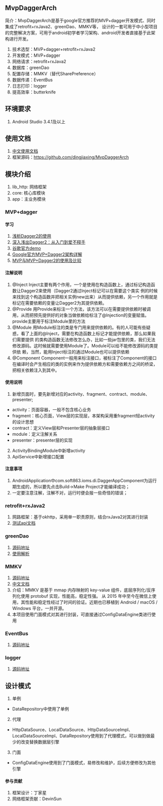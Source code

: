 ## MvpDaggerArch
简介：MvpDaggerArch是基于google官方推荐的MVP+dagger开发模式、同时集成了retrofit+rxJava2、greenDao、MMKV等，
设计的一套可用于中小型项目的完整解决方案，可用于android初学者学习架构、android开发者直接基于此架构进行开发。
1. 技术选型：MVP+dagger+retrofit+rxJava2
2. 开发模式：MVP+dagger
3. 网络请求：retrofit+rxJava2
4. 数据库：greenDao
5. 配置存储：MMKV（替代SharePreference）
6. 数据传递：EventBus
7. 日志打印：logger
8. 提高效率：butterknife

## 环境要求
1. Android Studio 3.4.1及以上

## 使用文档
1. [中文使用文档](https://blog.csdn.net/qq_23081779/article/details/96143754)
2. 框架源码：https://github.com/dingjiaxing/MvpDaggerArch

## 模块介绍
1. lib_http: 网络框架
2. core: 核心库模块
3. app：主业务模块

### MVP+dagger
#### 学习
1. [浅析Dagger2的使用]( https://www.cnblogs.com/all88/p/5788556.html)
2. [深入浅出Dagger2：从入门到爱不释手](https://www.jianshu.com/p/626b2087e2b1)
3. [谷歌官方demo](https://github.com/googlesamples/android-architecture/tree/todo-mvp/)
4. [Google官方MVP+Dagger2架构详解]( https://www.jianshu.com/p/01d3c014b0b1)
5. [MVP与MVP+Dagger2的使用及比较](https://blog.csdn.net/shoushow_yeping/article/details/71421627)
#### 注解说明
1. @Inject Inject主要有两个作用，一个是使用在构造函数上，通过标记构造函数让Dagger2来使用（Dagger2通过Inject标记可以在需要这个类实 例的时候来找到这个构造函数并把相关实例new出来）从而提供依赖，另一个作用就是标记在需要依赖的变量让Dagger2为其提供依赖。
2. @Provide 用Provide来标注一个方法，该方法可以在需要提供依赖时被调用，从而把预先提供好的对象当做依赖给标注了@Injection的变量赋值。provide主要用于标注Module里的方法
3. @Module 用Module标注的类是专门用来提供依赖的。有的人可能有些疑惑，看了上面的@Inject，需要在构造函数上标记才能提供依赖，那么如果我们需要提供 的类构造函数无法修改怎么办，比如一些jar包里的类，我们无法修改源码。这时候就需要使用Module了。Module可以给不能修改源码的类提供依 赖，当然，能用Inject标注的通过Module也可以提供依赖
4. @Component Component一般用来标注接口，被标注了Component的接口在编译时会产生相应的类的实例来作为提供依赖方和需要依赖方之间的桥梁，把相关依赖注入到其中。

#### 使用说明
1. 新增页面时，要先新增对应的activity、fragment、contract、module、presenter;
* activity：页面容器，一般不包含核心业务
* fragment：核心页面，View层的实现层，本架构采用重fragment轻activity的设计思想
* contract：定义View层和Presenter层的抽象层接口
* module：定义注解关系
* presenter：presenter层的实现
2. ActivityBindingModule中新增activity
3. ApiService中新增接口配置

#### 注意事项
1. AndroidApplication中com.soft863.ioms.di.DaggerAppComponent为运行期生成的，所以要先点击Build->Make Project才能编译成功；
2. 一定要注意注解，注解不对，运行时便会报一些奇怪的错误；

### retrofit+rxJava2
1. 网路框架：基于okhttp，采用单一职责原则，结合rxJava2对其进行封装
2. [测试api文档 ](https://www.wanandroid.com/blog/show/2)

### greenDao
1. [源码地址](https://github.com/greenrobot/greenDAO)
2. [使用解析](https://www.jianshu.com/p/53083f782ea2)

### MMKV
1. [源码地址](https://github.com/Tencent/MMKV)
2. [中文文档](https://github.com/Tencent/MMKV/blob/master/readme_cn.md)
3. 介绍：MMKV 是基于 mmap 内存映射的 key-value 组件，底层序列化/反序列化使用 protobuf 实现，性能高，稳定性强。
从 2015 年中至今在微信上使用，其性能和稳定性经过了时间的验证。近期也已移植到 Android / macOS / Windows 平台，一并开源。
4. 本项目使用门面模式对其进行封装，可直接通过ConfigDataEngine类进行使用

### EventBus
1. [源码地址](https://github.com/greenrobot/EventBus)


### logger
1. [源码地址](https://github.com/orhanobut/logger)

## 设计模式
1. 单例
* DataRepository中使用了单例
2. 代理
* HttpDataSource、LocalDataSource、HttpDataSourceImpl、LocalDataSourceImpl、DataRepository使用到了代理模式，可以做到做最少的改变替换数据层引擎
3. 门面
* ConfigDataEngine使用到了门面模式，易修改和维护，后续方便修改为其他引擎


#### 参与贡献
1. 框架设计：丁家星
2. 网络框架贡献：DevinSun